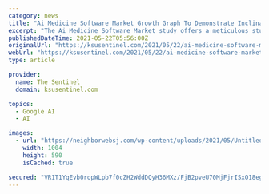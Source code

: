 ```yaml
---
category: news
title: "Ai Medicine Software Market Growth Graph To Demonstrate Inclination Towards Positive Axis By 2027 | Enlitic, Atomwise, DeepMind, Babylon Health"
excerpt: "The Ai Medicine Software Market study offers a meticulous study of all the factors that are anticipated to influence the growth of the industry. This Industry report introduces Definitions, Classifications,"
publishedDateTime: 2021-05-22T05:56:00Z
originalUrl: "https://ksusentinel.com/2021/05/22/ai-medicine-software-market-growth-graph-to-demonstrate-inclination-towards-positive-axis-by-2027-enlitic-atomwise-deepmind-babylon-health/"
webUrl: "https://ksusentinel.com/2021/05/22/ai-medicine-software-market-growth-graph-to-demonstrate-inclination-towards-positive-axis-by-2027-enlitic-atomwise-deepmind-babylon-health/"
type: article

provider:
  name: The Sentinel
  domain: ksusentinel.com

topics:
  - Google AI
  - AI

images:
  - url: "https://neighborwebsj.com/wp-content/uploads/2021/05/Untitled-design-3.gif"
    width: 1004
    height: 590
    isCached: true

secured: "VR1T1YqEvb0ropWLpb7f0cZH2WddDQyH36MXz/FjB2pveU70MjFjrISxO18egau9fMKN0AECkHP6DL3GcatFBFrgkadvQO+qKuRBnm9kmjvxl1UQDB4/rXxK87tlpIGMLXIlS64G/AfWdpUZgF94yO11c9xzgkja/3H0kotUFnPKzLcC8fv+CsBpPMH1T+NLgirF6tnf/l80odVyKAEWeaPS4aUX7RsQfjKDCvJJQ+BVjid3hNTqA8PQJO3wiwqwPR2QWV5Ic9dHvxg12/gHeDEOOYSzS8ZLkiMj0ER0xGyqPZX2a9W2rC2Wb0M6CXEA9wlUJzxwk7+kV0ug3kuRWLbz7hqTxddxT96mzBbzZmU=;LsxVWDLTyQVYQRaAV+u6Jw=="
---
```


